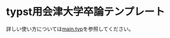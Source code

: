 # typst用会津大学卒論テンプレート

詳しい使い方については[main.typ](https://github.com/suzuki-taro-unofficial/typst-uoa-thesis-template/blob/main/main.typ)を参照してください。
